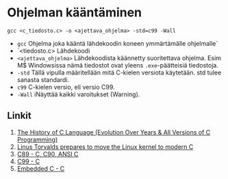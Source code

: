 # Ohjelman kääntäminen

```
gcc <c_tiedosto.c> -o <ajettava_ohjelma> -std=c99 -Wall 
```

- `gcc` Ohjelma joka kääntä lähdekoodin koneen ymmärtämälle ohjelmalle`
- `<tiedosto.c> Lähdekoodi
- `<ajettava_ohjelma>` Lähdekoodista käännetty suoritettava ohjelma. Esim M$ Windowsissa nämä tiedostot ovat yleens `.exe`-päätteisiä tiedostoja.
- `-std` Tällä vipulla määritellään mitä C-kielen versiota käytetään. std tulee sanasta standardi. 
- `c99` C-kielen versio, eli versio C99.
- `-Wall` iNäyttää kaikki varoitukset (Warning).

## Linkit
1. [The History of C Language (Evolution Over Years & All Versions of C Programming)](https://www.tutorialsfreak.com/c-programming-tutorial/c-programming-history)
1. [Linus Torvalds prepares to move the Linux kernel to modern C ](https://www.zdnet.com/article/linus-torvalds-prepares-to-move-the-linux-kernel-to-modern-c/)
1. [C89 - C, C90, ANSI C](https://en.wikichip.org/wiki/c/c89)
1. [C99 - C](https://en.wikichip.org/wiki/c/c99)
1. [Embedded C - C](https://en.wikichip.org/wiki/c/embedded)
